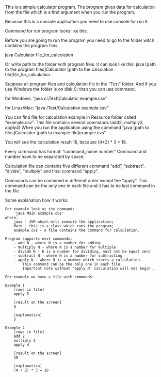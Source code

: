 This is a simple calculator program. The program gives data for calculation from the file which is a first argument when you run the program.

Because this is a console application you need to use console for run it.

Command for run program looks like this:

Before you are going to run the program you need to go to the folder witch contains the program files.

java Calculator file_for_calculation

Or write path to the folder with program files. It can look like this:
java [path to the program files]Calculator [path to the calculation file]file_for_calculation

Suppose all program files and calculation file in the “Test” folder. And if you use Windows the folder is on disk C: than you can use command.

for Windows: 
“java c:\Test\Calculator example.csv”

for Linux/Mac: 
“java /Test/Calculation example.csv”

You can find file for calculation example in Resource folder called “example.csv”. This file contains several commands (add2, multiply3, apply4) When you run the application using the command “java [path to files]Calculator [path to example file]example.cvs”

You will see the calculation result 18, because (4+2) * 3 = 18.

Every command has format: “command_name number”
Command and number have to be separated by space.

Calculation file can contains five different command “add”, “subtract”, “divide”, “multiply” and final command “apply”.

Commands can be combined in different order except the “apply”. This command can be the only one in each file and it has to be last command in the file.

Some explanation how it works.

	For example look at the command:
		'java Main example.cvs'
	where:
		java - JVM which will execute the application;
		Main - this is a class which runs the program;
		example.cvs - a file contains the command for calculation.

	Program supports next commands:
		- add N - where N is a number for adding
		- multiply N - where N is a number for multiple
		- divide N - N is a number for dividing, must not be equal zero
		- subtract N - where N is a number for subtracting
		- apply N - where N is a number which starts a calculation.
			This command can be the only one in each file.
			Important note without 'apply N' calculation will not begin .

	For example we have a file with commands:

	Example 1
		[rows in file]
		apply 5

		[result on the screen]
		5

		[explanation]
		5

	Example 2
		[rows in file]
		add 2
		multiply 3
		apply 4

		[result on the screen]
		18

		[explanation]
		(4 + 2) * 3 = 18
